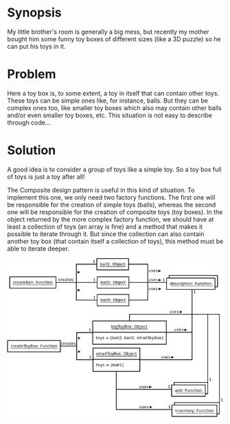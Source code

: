 # Synopsis

My little brother's room is generally a big mess, but recently my mother bought him some funny toy boxes of different sizes (like a 3D puzzle) so he can put his toys in it.

# Problem

Here a toy box is, to some extent, a toy in itself that can contain other toys. These toys can be simple ones like, for instance, balls. But they can be complex ones too, like smaller toy boxes which also may contain other balls and/or even smaller toy boxes, etc. This situation is not easy to describe through code...

# Solution

A good idea is to consider a group of toys like a simple toy. So a toy box full of toys is just a toy after all!

The Composite design pattern is useful in this kind of situation. To implement this one, we only need two factory functions. The first one will be responsible for the creation of simple toys (balls), whereas the second one will be responsible for the creation of composite toys (toy boxes). In the object returned by the more complex factory function, we should have at least a collection of toys (an array is fine) and a method that makes it possible to iterate through it. But since the collection can also contain another toy box (that contain itself a collection of toys), this method must be able to iterate deeper.

![Composite (idiomatic)](Composite.png)
